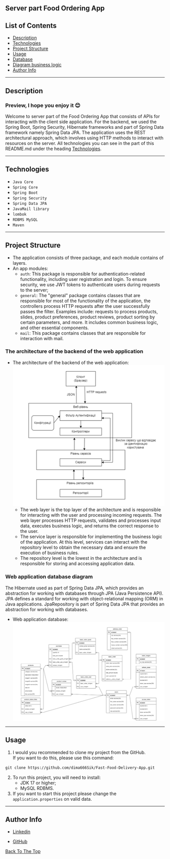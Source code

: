 ## Server part Food Ordering App

## List of Contents

- [Description](#description)
- [Technologies](#technologies)
- [Project Structure](#project-structure)
- [Usage](#usage)
- [Database](#database)
- [Diagram business logic](#diagram-business-logic)
- [Author Info](#author-info)

---

## Description

### Preview, I hope you enjoy it 😊

Welcome to server part of the Food Ordering App that consists of APIs for interacting with the client side application.
For the backend, we used the Spring Boot, Spring Security, Hibernate frameworks and part of Spring Data framework namely
Spring Data JPA.
The application uses the REST architectural approach, which involves using HTTP methods to interact with resources on
the server.
All technologies you can see in the part of this README.md under the heading [Technologies](#technologies).

---

## Technologies

- `Java Core`
- `Spring Core`
- `Spring Boot`
- `Spring Security`
- `Spring Data JPA`
- `JavaMail library`
- `lombok`
- `RDBMS MySQL`
- `Maven`

---

## Project Structure

- The application consists of three package, and each module contains of layers.
- An app modules:
    - `auth`: This package is responsible for authentication-related functionality, including user registration and
      login. To ensure security, we use JWT tokens to authenticate users during requests to the server;
    - `general`: The "general" package contains classes that are responsible for most of the functionality of the application,
      the controllers process HTTP requests after the user successfully passes the filter.
      Examples include: requests to process products, slides, product preferences, product reviews,
      product sorting by certain parameters, and more.
      It includes common business logic, and other essential components.
    - `mail`: This package contains classes that are responsible for interaction with mail.

### The architecture of the backend of the web application

- The architecture of the backend of the web application:<br>
  ![The architecture](src/main/resources/github-files/server-part-of-app-diagram.png)
  - The web layer is the top layer of the architecture and is responsible for interacting with the user and processing incoming requests. The web layer processes HTTP requests, validates and processes input data, executes business logic, and returns the correct response to the user. 
  - The service layer is responsible for implementing the business logic of the application. At this level, services can interact with the repository level to obtain the necessary data and ensure the execution of business rules. 
  - The repository level is the lowest in the architecture and is responsible for storing and accessing application data.

### Web application database diagram
The Hibernate used as part of Spring Data JPA, which provides an abstraction for working with databases through JPA (Java Persistence API).
JPA defines a standard for working with object-relational mapping (ORM) in Java applications. JpaRepository is part of Spring Data JPA that provides an abstraction for working with databases.
- Web application database:<br>
  ![Database](src/main/resources/github-files/database-diagram.png)

---

## Usage

1. I would you recommended to clone my project from the GitHub.
   <br> If you want to do this, please use this command:

```md  
git clone https://github.com/dima666Sik/Fast-Food-Delivery-App.git
```

2. To run this project, you will need to install:
    - JDK 17 or higher;
    - MySQL RDBMS.
3. If you want to start this project please change the `application.properties` on valid data.

---

## Author Info

- [Linkedin](https://www.linkedin.com/in/dmytro-kohol-333a7a2aa/)

- [GitHub](https://github.com/dima666Sik)

[Back To The Top](#description)